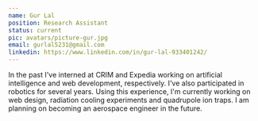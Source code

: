 ```yaml
---
name: Gur Lal
position: Research Assistant
status: current
pic: avatars/picture-gur.jpg
email: gurlal5231@gmail.com
linkedin: https://www.linkedin.com/in/gur-lal-933401242/
---
```

In the past I've interned at CRIM and Expedia working on artificial intelligence and web development, respectively. I've also participated in robotics for several years. Using this experience, I'm currently working on web design, radiation cooling experiments and quadrupole ion traps. I am planning on becoming an aerospace engineer in the future.